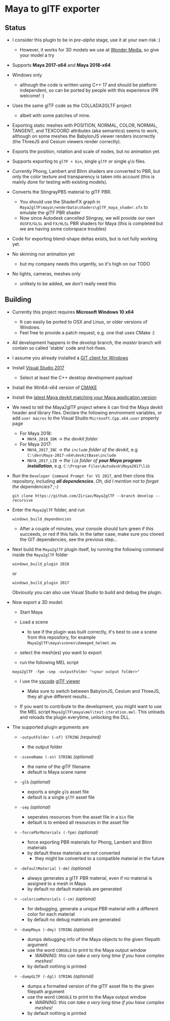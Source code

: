 # Maya to glTF exporter

## Status

* I consider this plugin to be in *pre-alpha* stage, use it at your own risk :) 
    * However, it works for 3D models we use at [Wonder Media](https://wondermedia.tv), so give your model a try

* Supports **Maya 2017-x64** and **Maya 2018-x64** 

* Windows only
    * although the code is written using C++ 17 and should be platform independent, so can be ported by people with this experience (PR welcome! :) 

* Uses the same glTF code as the COLLADA2GLTF project
    * albeit with some patches of mine.
    
* Exporting static meshes with POSITION, NORMAL, COLOR, NORMAL, TANGENT, and TEXCOORD attributes (aka semantics) seems to work, although on some meshes the BabylonJS viewer renders incorrectly (the ThreeJS and Cesium viewers render correctly).

* Exports the position, rotation and scale of nodes, but no animation yet.

* Supports exporting to `glTF + bin`, single `glTF` or single `glb` files.

* Currently Phong, Lambert and Blinn shaders are converted to PBR, but only the color texture and transparency is taken into account (this is mainly done for testing with existing models). 

* Converts the StingrayPBS material to glTF PBR.
    * You should use the ShaderFX graph in `Maya2glTF\maya\renderData\shaders\glTF_maya_shader.sfx` to emulate the glTF PBR shader
    * Now since Autodesk cancelled Stingray, we will provide our own `OGSFX/GLSL` and `FX/HLSL` PBR shaders for Maya (this is completed but we are having some colorspace troubles) 

* Code for exporting blend-shape deltas exists, but is not fully working yet.

* No skinning nor animation yet
    * but my company needs this urgently, so it's high on our TODO

* No lights, cameras, meshes only
    * unlikely to be added, we don't really need this
    

## Building

* Currently this project requires **Microsoft Windows 10 x64**
    * It can easily be ported to OSX and Linux, or older versions of Windows.
    * Feel free to provide a patch request, e.g. one that uses CMake :)

* All development happens in the *develop* branch, the *master* branch will contain so called 'stable' code and hot-fixes. 

* I assume you already installed a [GIT client for Windows](https://git-scm.com/downloads)

* Install [Visual Studio 2017](https://www.visualstudio.com/downloads)
    * Select at least the C++ desktop development payload

* Install the Win64-x64 version of [CMAKE](https://cmake.org)

* Install the [latest Maya devkit matching your Maya application version](https://apps.autodesk.com/All/en/List/Search?isAppSearch=True&searchboxstore=All&facet=&collection=&sort=&query=maya+devkit)
    
* We need to tell the Maya2glTF project where it can find the Maya devkit header and library files. Declare the following environment variables, or add `user macros` to the Visual Studio `Microsoft.Cpp.x64.user` property page
    * For Maya 2018:
        * `MAYA_2018_SDK` -> *the devkit folder*
    * For Maya 2017:
        * `MAYA_2017_INC` -> *the `include` folder of the devkit*, e.g `C:\dev\Maya-2017-x64\devkitBase\include`
        * `MAYA_2017_LIB` -> *the `lib` folder of **your Maya program installation***, e.g. `C:\Program Files\Autodesk\Maya2017\lib`
     

* Run the `Developer Command Prompt for VS 2017`, and then clone this repository, including ***all dependencies***. *Oh, did I mention not to forget the dependencies? ;-)*
    
    ```
    git clone https://github.com/Ziriax/Maya2glTF --branch develop --recursive
    ```

* Enter the `Maya2glTF` folder, and run 
    ```
    windows_build_dependencies
    ```
    * After a couple of minutes, your console should turn green if this succeeds, or red if this fails. In the latter case, make sure you cloned the GIT dependencies, see the previous step...

* Next build the `Maya2glTF` plugin itself, by running the following command inside the `Maya2glTF` folder
    ```
    windows_build_plugin 2018
    ```
    or
    ```
    windows_build_plugin 2017
    ```
    
    Obviously you can also use Visual Studio to build and debug the plugin.

* Now export a 3D model:
    * Start Maya
    
    * Load a scene
        * to see if the plugin was built correctly, it's best to use a scene from this repository, for example `Maya2glTF\maya\scenes\damaged_helmet.ma`
    
    * select the mesh(es) you want to export
    
    * run the following MEL script
    ```
    maya2glTF -fpm -sep -outputFolder "<your output folder>"
    ```
    
    * I use the [vscode](https://code.visualstudio.com/) [glTF viewer](https://github.com/AnalyticalGraphicsInc/gltf-vscode)
        * Make sure to switch between BabylonJS, Cesium and ThreeJS, they all give different results...

    * If you want to contribute to the development, you might want to use the MEL script `Maya2glTF\maya\mel\test-iteration.mel`. This unloads and reloads the plugin everytime, unlocking the DLL.

* The supported plugin arguments are
	* `-outputFolder (-of) STRING` *(required)* 
        * the output folder  
    
    * `-sceneName (-sn) STRING` *(optional)* 
        * the name of the glTF filename
        * default is Maya scene name
    
    * `-glb` *(optional)* 
        * exports a single `glb` asset file 
        * default is a single `glTF` asset file
    
    * `-sep` *(optional)* 
        * seperates resources from the asset file in a `bin` file
        * default is to embed all resources in the asset file
    
    * `-forcePbrMaterials (-fpm)` *(optional)* 
        * force exporting PBR materials for Phong, Lambert and Blinn materials
        * by default these materials are not converted
            * they might be converted to a compatible material in the future
	
    * `-defaultMaterial (-dm)` *(optional)* 
        * always generates a glTF PBR material, even if no material is assigned to a mesh in Maya
        * by default no default materials are generated
    
    * `-colorizeMaterials (-cm)` *(optional)* 
        * for debugging, generate a unique PBR material with a different color for each material
        * by default no debug materials are generated
    
    * `-dumpMaya (-dmy) STRING` *(optional)* 
        * dumps debugging info of the Maya objects to the given filepath argument
        * use the word `CONSOLE` to print to the Maya output window
            * *WARNING: this can take a very long time if you have complex meshes!*
        * by default nothing is printed
    
    * `-dumpGLTF (-dgl) STRING` *(optional)* 
        * dumps a formatted version of the glTF asset file to the given filepath argument
        * use the word `CONSOLE` to print to the Maya output window
            * *WARNING: this can take a very long time if you have complex meshes!*
        * by default nothing is printed

